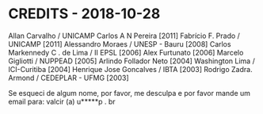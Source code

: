 CREDITS - 2018-10-28
====================

Allan Carvalho / UNICAMP 
Carlos A N Pereira [2011]
Fabrício F. Prado / UNICAMP [2011]
Alessandro Moraes / UNESP - Bauru [2008]
Carlos Markennedy C . de Lima / II EPSL [2006]
Alex Furtunato [2006]
Marcelo Gigliotti / NUPPEAD [2005]
Arlindo Follador Neto [2004]
Washington Lima / ICI-Curitiba [2004]
Henrique Jose Goncalves / IBTA [2003]
Rodrigo Zadra. Armond / CEDEPLAR - UFMG [2003]

Se esqueci de algum nome, por favor, me desculpa e por favor mande um email para: valcir (a) u*****p . br
